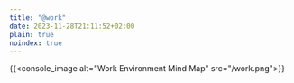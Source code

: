 ```yaml
---
title: "@work"
date: 2023-11-28T21:11:52+02:00
plain: true
noindex: true
---
```

{{<console_image alt="Work Environment Mind Map" src="/work.png">}}